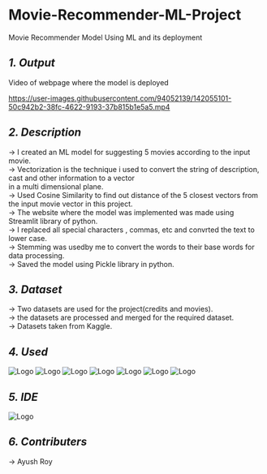 # **Movie-Recommender-ML-Project**
Movie Recommender Model Using ML and its deployment
## *1. Output*
Video of webpage where the model is deployed

https://user-images.githubusercontent.com/94052139/142055101-50c942b2-38fc-4622-9193-37b815b1e5a5.mp4

## *2. Description*
  -> I created an ML model for suggesting 5 movies according to the input movie.<br/> 
  -> Vectorization is the technique i used to convert the string of description, cast and other information to a vector<br> in a multi dimensional plane.<br/>
  -> Used Cosine Similarity to find out distance of the 5 closest vectors from the input movie vector in this project.<br/>
  -> The website where the model was implemented was made using Streamlit library of python.<br/>
  -> I replaced all special characters , commas, etc and convrted the text to lower case.<br/>
  -> Stemming was usedby me to convert the words to their base words for data processing.<br/>
  -> Saved the model using Pickle library in python.<br/>
 ## *3. Dataset*
  -> Two datasets are used for the project(credits and movies).<br/>
  -> the datasets are processed and merged for the required dataset.<br/>
  -> Datasets taken from Kaggle.<br/>
 ## *4. Used*
 ![Logo](https://img.shields.io/badge/Python-FFD43B?style=for-the-badge&logo=python&logoColor=darkgreen)
 ![Logo](https://img.shields.io/badge/Pandas-2C2D72?style=for-the-badge&logo=pandas&logoColor=white)
 ![Logo](https://img.shields.io/badge/Numpy-777BB4?style=for-the-badge&logo=numpy&logoColor=white)
 ![Logo](https://img.shields.io/badge/json-5E5C5C?style=for-the-badge&logo=json&logoColor=white)
 ![Logo](https://img.shields.io/badge/Jupyter-F37626.svg?&style=for-the-badge&logo=Jupyter&logoColor=white)
 ![Logo](https://img.shields.io/badge/SciPy-654FF0?style=for-the-badge&logo=SciPy&logoColor=white)
 ![Logo](https://img.shields.io/badge/Streamlit-FF4B4B?style=for-the-badge&logo=Streamlit&logoColor=white)
 ## *5. IDE*
 ![Logo](https://img.shields.io/badge/Visual_Studio-5C2D91?style=for-the-badge&logo=visual%20studio&logoColor=white)
 ## *6. Contributers*
  -> Ayush Roy<br/>
